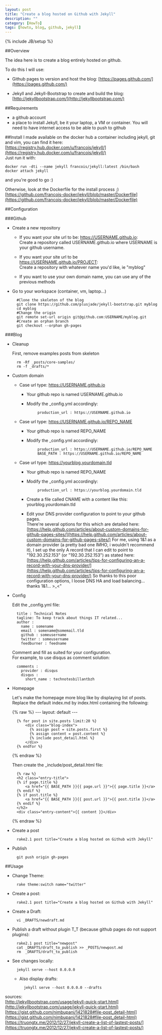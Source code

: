 ```yaml
---
layout: post
title: "Create a blog hosted on Github with Jekyll"
description: ""
category: [HowTo]
tags: [howto, blog, github, jekyll]
---
```

{% include JB/setup %}

##Overview

The idea here is to create a blog entirely hosted on github.

To do this I will use:

- Github pages to version and host the blog: [https://pages.github.com/](https://pages.github.com/)
    
- Jekyll and Jekyll-Bootstrap to create and build the blog: [http://jekyllbootstrap.com/](http://jekyllbootstrap.com/)
    
##Requirements

- a github account
- a place to install Jekyll, be it your laptop, a VM or container. You will need to have internet access to be able to push to github   

##Install
I made available on the docker hub a container including jekyll, git and vim, you can find it here: [https://registry.hub.docker.com/u/francois/jekyll/](https://registry.hub.docker.com/u/francois/jekyll/)   
Just run it with:   

    docker run -dti --name jekyll francois/jekyll:latest /bin/bash   
    docker attach jekyll

and you're good to go :)

Otherwise, look at the Dockerfile for the install process ;) [https://github.com/francois-docker/jekyll/blob/master/Dockerfile](https://github.com/francois-docker/jekyll/blob/master/Dockerfile)

##Configuration

###Github

- Create a new repository    
    - If you want your site url to be: https://USERNAME.github.io:    
        Create a repository called USERNAME.github.io where USERNAME is your github username.

    - If you want your site url to be https://USERNAME.github.io/PROJECT:    
        Create a repository with whatever name you'd like, ie "myblog"   
 
    - If you want to use your own domain name, you can use any of the previous methods
- Go to your workspace (container, vm, laptop...)   

        #Clone the skeleton of the blog   
        git clone https://github.com/plusjade/jekyll-bootstrap.git myblog   
        cd myblog   
        #Change the origin   
        git remote set-url origin git@github.com:USERNAME/myblog.git   
        #Create an orphan branch   
        git checkout --orphan gh-pages

###Blog

- Cleanup

    First, remove examples posts from skeleton   

        rm -Rf _posts/core-samples/
        rm -f _drafts/*

- Custom domain

    - Case url type: https://USERNAME.github.io
        - Your github repo is named USERNAME.github.io    
        - Modify the _config.yml accordingly:    

                   production_url : https://USERNAME.github.io 

    - Case url type: https://USERNAME.github.io/REPO_NAME
        - Your github repo is named REPO_NAME
        - Modify the _config.yml accordingly:    

                   production_url : https://USERNAME.github.io/REPO_NAME 
                   BASE_PATH : https://USERNAME.github.io/REPO_NAME

    - Case url type: https://yourblog.yourdomain.tld
        - Your github repo is named REPO_NAME
        - Modify the _config.yml accordingly:

                   production_url : https://yourblog.yourdomain.tld
        - Create a file called CNAME with a content like this:   
                   yourblog.yourdomain.tld
        - Edit your DNS provider configuration to point to your github pages.   
            There're several options for this which are detailed here: [https://help.github.com/articles/about-custom-domains-for-github-pages-sites/](https://help.github.com/articles/about-custom-domains-for-github-pages-sites/)
            For me, using 1&1 as a domain provider (a pretty bad one IMHO, i wouldn't recommend it), I set up the only A record that I can edit to point to "192.30.252.153" (or "192.30.252.153") as stated here: [https://help.github.com/articles/tips-for-configuring-an-a-record-with-your-dns-provider/](https://help.github.com/articles/tips-for-configuring-an-a-record-with-your-dns-provider/)
            So thanks to this poor configuration options, I loose DNS HA and load balancing... thanks 1&1... >_<" 


- Config

    Edit the _config.yml file:

        title : Technical Notes
        tagline: To keep track about things IT related...
        author :
          name : somename
          email : somename@somemail.tld
          github : someusername
          twitter : someusername
          feedburner : feedname        

    Comment and fill as suited for your configuration.    
    For example, to use disqus as comment solution:

        comments :
          provider : disqus
          disqus :
            short_name : technotesbillantbzh


- Homepage

    Let's make the homepage more blog like by displaying list of posts.   
    Replace the default index.md by index.html containing the following:

    {% raw %}
        ---
        layout: default
        ---
        
        
        {% for post in site.posts limit:20 %}
            <div class="blog-index">
              {% assign post = site.posts.first %}
              {% assign content = post.content %}
              {% include post_detail.html %}
            </div>
        {% endfor %}
    {% endraw %}

    Then create the _include/post_detail.html file:

        {% raw %}
        <h2 class="entry-title">
        {% if page.title %}
            <a href="{{ BASE_PATH }}{{ page.url }}">{{ page.title }}</a>
        {% endif %}
        {% if post.title %}
            <a href="{{ BASE_PATH }}{{ post.url }}">{{ post.title }}</a>
        {% endif %}
        </h2>
        <div class="entry-content">{{ content }}</div>
    {% endraw %}

- Create a post

        rake2.1 post title="Create a blog hosted on Github with Jekyll"

- Publish

        git push origin gh-pages

##Usage

- Change Theme:    

        rake theme:switch name="twitter"

- Create a post:   

        rake2.1 post title="Create a blog hosted on Github with Jekyll"

- Create a Draft:    

        vi _DRAFTS/newdraft.md

- Publish a draft without plugin T_T (because github pages do not support plugins):   

        rake2.1 post title="newpost"   
        cat _DRAFTS/draft_to_publish >> _POSTS/newpost.md   
        rm  _DRAFTS/draft_to_publish   

- See changes locally:

        jekyll serve --host 0.0.0.0

    - Also display drafts:

            jekyll serve --host 0.0.0.0 --drafts

sources:    
[http://jekyllbootstrap.com/usage/jekyll-quick-start.html](http://jekyllbootstrap.com/usage/jekyll-quick-start.html)    
[https://gist.github.com/nimbupani/1421828#file-post_detail-html](https://gist.github.com/nimbupani/1421828#file-post_detail-html)   
[https://truongtx.me/2012/12/27/jekyll-create-a-list-of-lastest-posts/](https://truongtx.me/2012/12/27/jekyll-create-a-list-of-lastest-posts/)   
